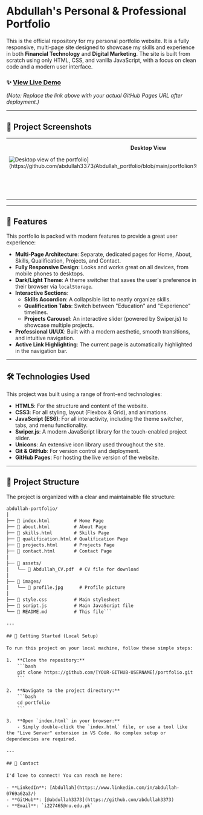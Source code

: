 # Abdullah's Personal & Professional Portfolio

This is the official repository for my personal portfolio website. It is a fully responsive, multi-page site designed to showcase my skills and experience in both **Financial Technology** and **Digital Marketing**. The site is built from scratch using only HTML, CSS, and vanilla JavaScript, with a focus on clean code and a modern user interface.

### ✨ [View Live Demo](https://[YOUR-GITHUB-USERNAME].github.io/portfolio/)

*(Note: Replace the link above with your actual GitHub Pages URL after deployment.)*

---

## 📸 Project Screenshots

<table width="100%">
  <tr>
    <td width="50%" valign="top">
      <p align="center"><b>Desktop View</b></p>
      <img src="[https://D:\front end intern\portfolion task 1\images" alt="Desktop view of the portfolio](https://github.com/abdullah3373/Abdullah_portfolio/blob/main/portfolion%20task%201/images/Capture.PNG)">
    </td>
    <td width="50%" valign="top">
      <p align="center"><b>Mobile View</b></p>
      <img src="https://github.com/abdullah3373/Abdullah_portfolio/blob/main/portfolion%20task%201/images/mobile.PNG">
    </td>
  </tr>
</table>

---

## 🚀 Features

This portfolio is packed with modern features to provide a great user experience:

- **Multi-Page Architecture**: Separate, dedicated pages for Home, About, Skills, Qualification, Projects, and Contact.
- **Fully Responsive Design**: Looks and works great on all devices, from mobile phones to desktops.
- **Dark/Light Theme**: A theme switcher that saves the user's preference in their browser via `localStorage`.
- **Interactive Sections**:
  - **Skills Accordion**: A collapsible list to neatly organize skills.
  - **Qualification Tabs**: Switch between "Education" and "Experience" timelines.
  - **Projects Carousel**: An interactive slider (powered by Swiper.js) to showcase multiple projects.
- **Professional UI/UX**: Built with a modern aesthetic, smooth transitions, and intuitive navigation.
- **Active Link Highlighting**: The current page is automatically highlighted in the navigation bar.

---

## 🛠️ Technologies Used

This project was built using a range of front-end technologies:

- **HTML5**: For the structure and content of the website.
- **CSS3**: For all styling, layout (Flexbox & Grid), and animations.
- **JavaScript (ES6)**: For all interactivity, including the theme switcher, tabs, and menu functionality.
- **Swiper.js**: A modern JavaScript library for the touch-enabled project slider.
- **Unicons**: An extensive icon library used throughout the site.
- **Git & GitHub**: For version control and deployment.
- **GitHub Pages**: For hosting the live version of the website.

---

## 📂 Project Structure

The project is organized with a clear and maintainable file structure:

```
abdullah-portfolio/
│
├── 📄 index.html         # Home Page
├── 📄 about.html         # About Page
├── 📄 skills.html        # Skills Page
├── 📄 qualification.html # Qualification Page
├── 📄 projects.html      # Projects Page
├── 📄 contact.html       # Contact Page
│
├── 📁 assets/
│   └── 📄 Abdullah_CV.pdf  # CV file for download
│
├── 📁 images/
│   └── 📄 profile.jpg      # Profile picture
│
├── 📄 style.css          # Main stylesheet
├── 📄 script.js          # Main JavaScript file
└── 📄 README.md          # This file```

---

## 🔧 Getting Started (Local Setup)

To run this project on your local machine, follow these simple steps:

1.  **Clone the repository:**
    ```bash
    git clone https://github.com/[YOUR-GITHUB-USERNAME]/portfolio.git
    ```

2.  **Navigate to the project directory:**
    ```bash
    cd portfolio
    ```

3.  **Open `index.html` in your browser:**
    - Simply double-click the `index.html` file, or use a tool like the "Live Server" extension in VS Code. No complex setup or dependencies are required.

---

## 📧 Contact

I'd love to connect! You can reach me here:

- **LinkedIn**: [Abdullah](https://www.linkedin.com/in/abdullah-0769a62a3/)
- **GitHub**: [@abdullah3373](https://github.com/abdullah3373)
- **Email**: `i227465@nu.edu.pk`

